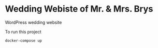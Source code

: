 # Wedding Webiste of Mr. & Mrs. Brys
WordPress wedding website

To run this project

```
docker-compose up
```

